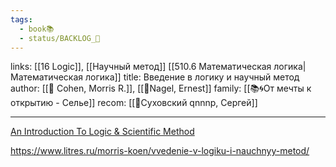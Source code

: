 ```yaml
---
tags:
  - book📚
  - status/BACKLOG_🌰
---
```

links: [[16 Logic]], [[Научный метод]] [[510.6 Математическая логика|Математическая логика]]
title: Введение в логику и научный метод
author: [[👤 Cohen, Morris R.]], [[👤Nagel, Ernest]]
family: [[📚🌀От мечты к открытию - Селье]]
recom: [[👤Суховский qnnnp, Сергей]]

---

[An Introduction To Logic & Scientific Method](https://www.goodreads.com/book/show/4556855-an-introduction-to-logic-scientific-method)

https://www.litres.ru/morris-koen/vvedenie-v-logiku-i-nauchnyy-metod/
